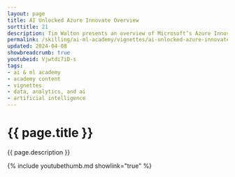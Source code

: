 ```yaml
---
layout: page
title: AI Unlocked Azure Innovate Overview
sorttitle: 21
description: Tim Walton presents an overview of Microsoft’s Azure Innovate offer, covering both Partner-led and Field-led approaches. This session provides insights into best practices for technical engagement activities, helping partners and organizations effectively leverage Azure Innovate for AI and cloud solutions.
permalink: /skilling/ai-ml-academy/vignettes/ai-unlocked-azure-innovate
updated: 2024-04-08
showbreadcrumb: true
youtubeid: Vjwtdi7iD-s
tags: 
- ai & ml academy
- academy content
- vignettes
- data, analytics, and ai
- artificial intelligence
---
```


# {{ page.title }}

{{ page.description }}

{% include youtubethumb.md showlink="true" %}
